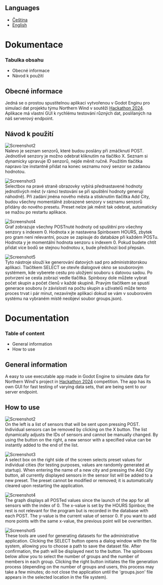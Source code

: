 ## Languages
- [Čeština](https://github.com/BlodyxCZ/Hackathon2024/blob/simulation/Simulation/README.md#dokumentace)
- [English](https://github.com/BlodyxCZ/Hackathon2024/blob/simulation/Simulation/README.md#documentation)

# Dokumentace
### Tabulka obsahu
- Obecné informace
- Návod k použití

## Obecné informace
Jedná se o prostou spustitelnou aplikaci vytvořenou v Godot Enginu pro simulaci dat projektu týmu Northern Wind v soutěži [Hackathon 2024](https://hackujstat.cz/).
Aplikace má vlastní GUI k rychlému testování různých dat, poslílaných na náš serverový endpoint.
## Návod k použití
![Screenshot2](https://github.com/BlodyxCZ/Hackathon2024/blob/simulation/Simulation/screenshots/screenshot2.png)<br />
Nalevo je seznam senzorů, které budou poslány při zmáčknutí POST. Jednotlivé senzory je možno odebrat kliknutím na tlačítko X. Seznam si dynamicky upravuje ID senzorů, nejde měnit ručně. Použitím tlačítka napravo lze instantně přidat na konec seznamu nový senzor se zadanou hodnotou.

![Screenshot3](https://github.com/BlodyxCZ/Hackathon2024/blob/simulation/Simulation/screenshots/screenshot3.png)<br />
Selectbox na pravé straně obrazovky vybírá přednastavené hodnoty jednotlivých měst (v rámci testování se při spuštění hodnoty generují náhodně). Při zadání jména nového města a stisknutím tlačítka Add City, budou všechny momentálně zobrazené senzory v seznamu senzorů přidány do nového presetu. Preset nelze jak měnit tak odebrat, automaticky se mažou po restartu aplikace.

![Screenshot4](https://github.com/BlodyxCZ/Hackathon2024/blob/simulation/Simulation/screenshots/screenshot4.png)<br />
Graf zobrazuje všechny POSTnuté hodnoty od spuštění pro všechny senzory s indexem 0. Hodnota x je nastavena Spinboxem HOURS, zbytek pro gram není relevantní, pouze se zapisuje do databáze při každém POSTu. Hodnota y je momentální hodnota senzoru s indexem 0. Pokud budete chtít přidat více bodů se stejnou hodnotou x, bude předchozí bod přepsán.

![Screenshot5](https://github.com/BlodyxCZ/Hackathon2024/blob/simulation/Simulation/screenshots/screenshot5.png)<br />
Tyto nástroje slouží ke generování datových sad pro administrátorskou aplikaci. Tlačítkem SELECT se otevře dialogové okno se souborovým systémem, kde vyberete cestu pro uložýení souboru s datovou sadou. Po potvrzení se cesta zobrazí vedle tlačítka. Spinboxy dole můžete vybrat počet skupin a počet členů v každé skupině. Pravým tlačítkem se spustí generace souboru (v závislosti na počtu skupin a uživatelů může tento proces trvat i pár minut, nezavírejte aplikaci dokud se vám v souborovém systému na vybraném místě neobjeví soubor groups.json).


# Documentation
### Table of content
- General information
- How to use

## General information
A easy to use executable app made in Godot Engine to simulate data for Northern Wind's project in [Hackathon 2024](https://hackujstat.cz/) competition.
The app has its own GUI for fast testing of varying data sets, that are being sent to our server endpoint.
## How to use
![Screenshot2](https://github.com/BlodyxCZ/Hackathon2024/blob/simulation/Simulation/screenshots/screenshot2.png)<br />
On the left is a list of sensors that will be sent upon pressing POST. Individual sensors can be removed by clicking on the X button. The list dynamically adjusts the IDs of sensors and cannot be manually changed. By using the button on the right, a new sensor with a specified value can be instantly added to the end of the list.

![Screenshot3](https://github.com/BlodyxCZ/Hackathon2024/blob/simulation/Simulation/screenshots/screenshot3.png)<br />
A select box on the right side of the screen selects preset values for individual cities (for testing purposes, values are randomly generated at startup). When entering the name of a new city and pressing the Add City button, all currently displayed sensors in the sensor list will be added to a new preset. The preset cannot be modified or removed; it is automatically cleared upon restarting the application.

![Screenshot4](https://github.com/BlodyxCZ/Hackathon2024/blob/simulation/Simulation/screenshots/screenshot4.png)<br />
The graph displays all POSTed values since the launch of the app for all sensors with the index of 0. The x-value is set by the HOURS Spinbox; the rest is not relevant for the program but is recorded in the database with each POST. The y-value is the current value of sensor 0. If you want to add more points with the same x-value, the previous point will be overwritten.

![Screenshot5](https://github.com/BlodyxCZ/Hackathon2024/blob/simulation/Simulation/screenshots/screenshot5.png)<br />
These tools are used for generating datasets for the administrative application. Clicking the SELECT button opens a dialog window with the file system, allowing you to choose a path to save the dataset file. After confirmation, the path will be displayed next to the button. The spinboxes below allow you to select the number of groups and the number of members in each group. Clicking the right button initiates the file generation process (depending on the number of groups and users, this process may take a few minutes; do not close the application until the 'groups.json' file appears in the selected location in the file system).

